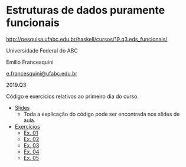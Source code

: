 # Estruturas de dados puramente funcionais
http://pesquisa.ufabc.edu.br/haskell/cursos/19.q3.eds_funcionais/

Universidade Federal do ABC

Emilio Francesquini

e.francesquini@ufabc.edu.br

2019.Q3

Código e exercícios relativos ao primeiro dia do curso.
- [Slides](http://pesquisa.ufabc.edu.br/haskell/cursos/19.q3.eds_funcionais/files/dia01.pdf)
  - Toda a explicação do código pode ser encontrada nos slides de aula.
- [Exercícios](https://github.com/ufabc-bcc/2019-Q3-EDS_Funcionais_Dia01/blob/74798ff366ad63d142d965ae1e6bec84d36f9358/src/Dia01.hs#L398)
  - [Ex. 01](https://github.com/ufabc-bcc/2019-Q3-EDS_Funcionais_Dia01/blob/74798ff366ad63d142d965ae1e6bec84d36f9358/src/Dia01.hs#L403)
  - [Ex. 02](https://github.com/ufabc-bcc/2019-Q3-EDS_Funcionais_Dia01/blob/74798ff366ad63d142d965ae1e6bec84d36f9358/src/Dia01.hs#L427)
  - [Ex. 03](https://github.com/ufabc-bcc/2019-Q3-EDS_Funcionais_Dia01/blob/74798ff366ad63d142d965ae1e6bec84d36f9358/src/Dia01.hs#L451)
  - [Ex. 04](https://github.com/ufabc-bcc/2019-Q3-EDS_Funcionais_Dia01/blob/74798ff366ad63d142d965ae1e6bec84d36f9358/src/Dia01.hs#L465)
  - [Ex. 05](https://github.com/ufabc-bcc/2019-Q3-EDS_Funcionais_Dia01/blob/74798ff366ad63d142d965ae1e6bec84d36f9358/src/Dia01.hs#L481)
